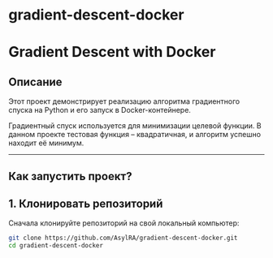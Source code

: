 # gradient-descent-docker

# Gradient Descent with Docker

## Описание
Этот проект демонстрирует реализацию алгоритма градиентного спуска на Python и его запуск в Docker-контейнере.

Градиентный спуск используется для минимизации целевой функции. В данном проекте тестовая функция – квадратичная, и алгоритм успешно находит её минимум.

---

## Как запустить проект?

## 1. Клонировать репозиторий
Сначала клонируйте репозиторий на свой локальный компьютер:
```bash
git clone https://github.com/AsylRA/gradient-descent-docker.git
cd gradient-descent-docker
